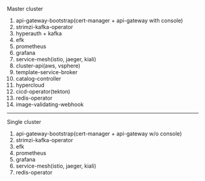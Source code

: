 Master cluster
1. api-gateway-bootstrap(cert-manager + api-gateway with console)
2. strimzi-kafka-operator
3. hyperauth + kafka
4. efk
5. prometheus
6. grafana
7. service-mesh(istio, jaeger, kiali)
8. cluster-api(aws, vsphere)
9. template-service-broker
10. catalog-controller
11. hypercloud
12. cicd-operator(tekton)
13. redis-operator
14. image-validating-webhook
---
Single cluster
1. api-gateway-bootstrap(cert-manager + api-gateway w/o console)
2. strimzi-kafka-operator
3. efk
4. prometheus
5. grafana
6. service-mesh(istio, jaeger, kiali)
7. redis-operator
